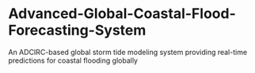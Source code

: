 # Advanced-Global-Coastal-Flood-Forecasting-System
An ADCIRC-based global storm tide modeling system providing real-time predictions for coastal flooding globally
